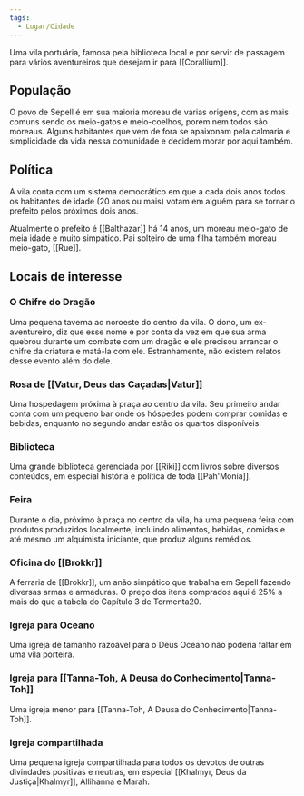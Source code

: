 ```yaml
---
tags:
  - Lugar/Cidade
---
```

Uma vila portuária, famosa pela biblioteca local e por servir de passagem para vários aventureiros que desejam ir para [[Corallium]].

## População
O povo de Sepell é em sua maioria moreau de várias origens, com as mais comuns sendo os meio-gatos e meio-coelhos, porém nem todos são moreaus. Alguns habitantes que vem de fora se apaixonam pela calmaria e simplicidade da vida nessa comunidade e decidem morar por aqui também.

## Política
A vila conta com um sistema democrático em que a cada dois anos todos os habitantes de idade (20 anos ou mais) votam em alguém para se tornar o prefeito pelos próximos dois anos.

Atualmente o prefeito é [[Balthazar]] há 14 anos, um moreau meio-gato de meia idade e muito simpático. Pai solteiro de uma filha também moreau meio-gato, [[Rue]].

## Locais de interesse
### O Chifre do Dragão
Uma pequena taverna ao noroeste do centro da vila. O dono, um ex-aventureiro, diz que esse nome é por conta da vez em que sua arma quebrou durante um combate com um dragão e ele precisou arrancar o chifre da criatura e matá-la com ele. Estranhamente, não existem relatos desse evento além do dele.

### Rosa de [[Vatur, Deus das Caçadas|Vatur]]
Uma hospedagem próxima à praça ao centro da vila. Seu primeiro andar conta com um pequeno bar onde os hóspedes podem comprar comidas e bebidas, enquanto no segundo andar estão os quartos disponíveis.

### Biblioteca
Uma grande biblioteca gerenciada por [[Riki]] com livros sobre diversos conteúdos, em especial história e política de toda [[Pah'Monia]].

### Feira
Durante o dia, próximo à praça no centro da vila, há uma pequena feira com produtos produzidos localmente, incluindo alimentos, bebidas, comidas e até mesmo um alquimista iniciante, que produz alguns remédios.

### Oficina do [[Brokkr]]
A ferraria de [[Brokkr]], um anão simpático que trabalha em Sepell fazendo diversas armas e armaduras. O preço dos itens comprados aqui é 25% a mais do que a tabela do Capítulo 3 de Tormenta20.

### Igreja para Oceano
Uma igreja de tamanho razoável para o Deus Oceano não poderia faltar em uma vila porteira.

### Igreja para [[Tanna-Toh, A Deusa do Conhecimento|Tanna-Toh]]
Uma igreja menor para [[Tanna-Toh, A Deusa do Conhecimento|Tanna-Toh]].

### Igreja compartilhada
Uma pequena igreja compartilhada para todos os devotos de outras divindades positivas e neutras, em especial [[Khalmyr, Deus da Justiça|Khalmyr]], Allihanna e Marah.
